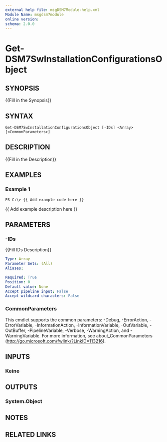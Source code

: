 ```yaml
---
external help file: msgDSM7Module-help.xml
Module Name: msgdsm7module
online version:
schema: 2.0.0
---
```


# Get-DSM7SwInstallationConfigurationsObject

## SYNOPSIS
{{Fill in the Synopsis}}

## SYNTAX

```
Get-DSM7SwInstallationConfigurationsObject [-IDs] <Array> [<CommonParameters>]
```

## DESCRIPTION
{{Fill in the Description}}

## EXAMPLES

### Example 1
```
PS C:\> {{ Add example code here }}
```

{{ Add example description here }}

## PARAMETERS

### -IDs
{{Fill IDs Description}}

```yaml
Type: Array
Parameter Sets: (All)
Aliases:

Required: True
Position: 0
Default value: None
Accept pipeline input: False
Accept wildcard characters: False
```

### CommonParameters
This cmdlet supports the common parameters: -Debug, -ErrorAction, -ErrorVariable, -InformationAction, -InformationVariable, -OutVariable, -OutBuffer, -PipelineVariable, -Verbose, -WarningAction, and -WarningVariable.
For more information, see about_CommonParameters (http://go.microsoft.com/fwlink/?LinkID=113216).

## INPUTS

### Keine

## OUTPUTS

### System.Object

## NOTES

## RELATED LINKS

